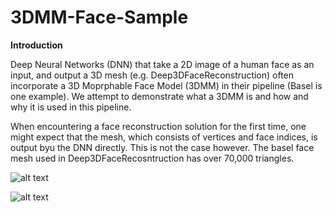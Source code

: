 # 3DMM-Face-Sample

**Introduction** 

Deep Neural Networks (DNN) that take a 2D image of a human face as an input, and output a 3D mesh (e.g. Deep3DFaceReconstruction) often incorporate a 3D Moprphable Face Model (3DMM) in their pipeline (Basel is one example). We attempt to demonstrate what a 3DMM is and how and why it is used in this pipeline.

When encountering a face reconstruction solution for the first time, one might expect that the mesh, which consists of vertices and face indices, is output byu the DNN directly. This is not the case however. The basel face mesh used in Deep3DFaceRecosntruction has over 70,000 triangles. 

![alt text](https://github.com/nodecomplete/3DMM-Face-Sample/blob/master/FaceMorph/ScreenShot.jpg)

![alt text](https://github.com/nodecomplete/3DMM-Face-Sample/blob/master/FaceMorph/ScreenShot2.jpg)
